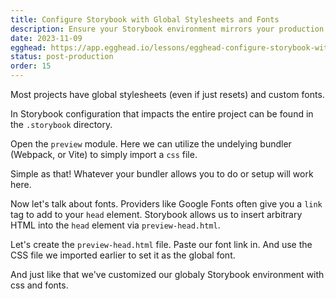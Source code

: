 ```yaml
---
title: Configure Storybook with Global Stylesheets and Fonts
description: Ensure your Storybook environment mirrors your production setup. Learn to add global stylesheets and fonts, creating a consistent look and feel across your project and component library.
date: 2023-11-09
egghead: https://app.egghead.io/lessons/egghead-configure-storybook-with-global-stylesheets-and-fonts/edit
status: post-production
order: 15
---
```


Most projects have global stylesheets (even if just resets) and custom fonts.

In Storybook configuration that impacts the entire project can be found in the `.storybook` directory.

Open the `preview` module.
Here we can utilize the undelying bundler (Webpack, or Vite) to simply import a `css` file.

Simple as that!
Whatever your bundler allows you to do or setup will work here.

Now let's talk about fonts.
Providers like Google Fonts often give you a `link` tag to add to your `head` element.
Storybook allows us to insert arbitrary HTML into the `head` element via `preview-head.html`.

Let's create the `preview-head.html` file. Paste our font link in.
And use the CSS file we imported earlier to set it as the global font.

And just like that we've customized our globaly Storybook environment with css and fonts.
